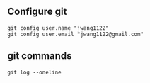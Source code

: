 
## Configure git
```DOS
git config user.name "jwang1122"
git config user.email "jwang1122@gmail.com"
```

## git commands
```DOS
git log --oneline
```
